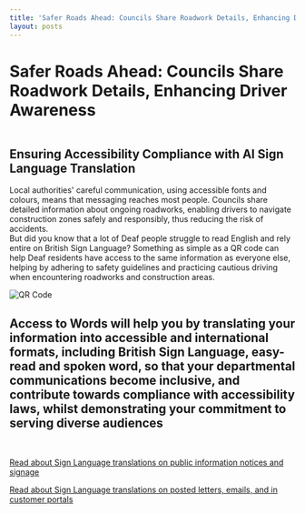 ```yaml
---
title: 'Safer Roads Ahead: Councils Share Roadwork Details, Enhancing Driver Awareness'
layout: posts
---
```


# Safer Roads Ahead: Councils Share Roadwork Details, Enhancing Driver Awareness

![]()

## Ensuring Accessibility Compliance with AI Sign Language Translation

Local authorities' careful communication, using accessible fonts and colours, means that messaging reaches most people.  Councils share detailed information about ongoing roadworks, enabling drivers to navigate construction zones safely and responsibly, thus reducing the risk of accidents.  
But did you know that a lot of Deaf people struggle to read English and rely entire on British Sign Language?
Something as simple as a QR code can help Deaf residents have access to the same information as everyone else, helping by adhering to safety guidelines and practicing cautious driving when encountering roadworks and construction areas.

![QR Code](/posts/images/qr-contact.png)

## Access to Words will help you by translating your information into accessible and international formats, including British Sign Language, easy-read and spoken word, so that your departmental communications become inclusive, and contribute towards compliance with accessibility laws, whilst demonstrating your commitment to serving diverse audiences

<br/>

[Read about Sign Language translations on public information notices and signage](/solutions/gazette)

[Read about Sign Language translations on posted letters, emails, and in customer portals](/solutions/correspondent)
